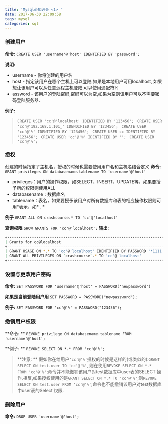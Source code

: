 ```yaml
---
title: 'Mysql必知必会 <1> '
date: 2017-06-30 22:09:58
tags: mysql
categories: sql
---
```


### 创建用户
**命令:**
`CREATE USER 'username'@'host' IDENTIFIED BY 'password'; `

<!-- more -->

**说明:**
+ username - 你将创建的用户名
+ host - 指定该用户在哪个主机上可以登陆,如果是本地用户可用localhost, 如果想让该用户可以从任意远程主机登陆,可以使用通配符%
+ assword - 该用户的登陆密码,密码可以为空,如果为空则该用户可以不需要密码登陆服务器. 

**例子:**
> `CREATE USER 'cc'@'localhost' IDENTIFIED BY '123456'; `
`CREATE USER 'cc'@'192.168.1.101_' IDENDIFIED BY '123456'; `
`CREATE USER 'cc'@'%' IDENTIFIED BY '123456'; `
`CREATE USER cc IDENTIFIED BY '123456'; `
`CREATE USER 'cc'@'%' IDENTIFIED BY ''; `
`CREATE USER 'cc'@'%'; `

### 授权

创建的时候指定了主机名，授权的时候也需要使用用户名和主机名结合定义
**命令:**
`GRANT privileges ON databasename.tablename TO 'username'@'host'`
+ privileges：用户的操作权限，如SELECT，INSERT，UPDATE等，如果要授予所的权限则使用ALL
+ databasename：数据库名
+ tablename：表名，如果要授予该用户对所有数据库和表的相应操作权限则可用\*表示，如\* . \*

**例子**
`GRANT ALL ON crashcourse.* TO 'cc'@'localhost'`

**查询权限**
`SHOW GRANTS FOR 'cc'@'localhost';`
**输出**:
```bash
+-----------------------------------------------------------------------+
| Grants for cc@localhost                                               |                                 					
+-----------------------------------------------------------------------+
| GRANT USAGE ON *.* TO 'cc'@'localhost' IDENTIFIED BY PASSWORD '*1111' |
| GRANT ALL PRIVILEGES ON `crashcourse`.* TO 'cc'@'localhost'           |
+-----------------------------------------------------------------------+
```

### 设置与更改用户密码 
**命令:**
`SET PASSWORD FOR 'username'@'host' = PASSWORD('newpassword')`

**如果是当前登陆用户用**
`SET PASSWORD = PASSWORD("newpassword"); `

**例子:**
`SET PASSWORD FOR 'cc'@'%' = PASSWORD("123456"); `


### 撤销用户权限 
**命令: **
`REVOKE privilege ON databasename.tablename FROM 'username'@'host'; `

**例子: **
`REVOKE SELECT ON *.* FROM 'cc'@'%'; `

> **注意: **
> 假如你在给用户`'cc'@'%'`授权的时候是这样的(或类似的):`GRANT SELECT ON test.user TO 'cc'@'%'`, 则在使用`REVOKE SELECT ON *.* FROM 'cc'@'%'`;命令并不能撤销该用户对test数据库中user表的SELECT 操作.相反,如果授权使用的是`GRANT SELECT ON *.* TO 'cc'@'%'`;则`REVOKE SELECT ON test.user FROM 'cc'@'%'`;命令也不能撤销该用户对test数据库中user表的Select 权限. 

### 删除用户
**命令:**
`DROP USER 'username'@'host';`